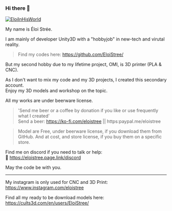 ### Hi there 👋
  
  [![EloiInHisWorld](https://user-images.githubusercontent.com/20149493/120363687-b80fd000-c30c-11eb-8b1f-848e74e308ec.png)]([https://user-images.githubusercontent.com/20149493/120363687-b80fd000-c30c-11eb-8b1f-848e74e308ec.png](https://github.com/EloiStree/))
  
My name is Éloi Strée.  

  
I am mainly of developer Unity3D with a "hobbyjob" in new-tech and virutal reality.   
> Find my codes here: https://github.com/EloiStree/  
  
But my second hobby due to my lifetime project, OMI, is 3D printer (PLA & CNC).     

 
As I don't want to mix my code and my 3D projects, I created this secondary account.  
Enjoy my 3D models and workshop on the topic.  

All my works are under beerware license.  
> 'Send me beer or a coffee by donation if you like or use frequently what I created'  
Send a beer: https://ko-fi.com/eloistree ||  https:paypal.me/eloistree  

> Model are Free, under beerware license, if you download them from GitHub.
> And at cost, and store license, if you buy them on a specific store. 



Find me on discord if you need to talk or help:  
💬 https://eloistree.page.link/discord  

  
May the code be with you.



-------------------

My instagram is only used for CNC and 3D Print:
https://www.instagram.com/eloistree

Find all my ready to be download models here:
https://cults3d.com/en/users/EloiStree/
